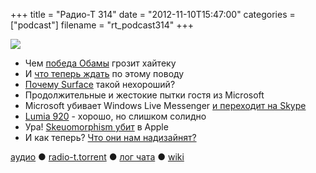 +++
title = "Радио-Т 314"
date = "2012-11-10T15:47:00"
categories = ["podcast"]
filename = "rt_podcast314"
+++

![](https://radio-t.com/images/radio-t/rt314.jpg)

* Чем [победа Обамы](http://techcrunch.com/2012/11/06/obama-wins-the-election-heres-his-technology-agenda/) грозит хайтеку
* И [что теперь ждать](http://www.nextgov.com/cio-briefing/2012/11/what-expect-technology-obamas-second-term/59412/) по этому поводу
* [Почему Surface](http://www.dailyherald.com/article/20121110/business/711109985/) такой нехороший?
* Продолжительные и жестокие пытки гостя из Microsoft
* Microsoft убивает Windows Live Messenger [и переходит на Skype](http://www.theverge.com/2012/11/5/3603014/windows-live-messenger-retirement-skype)
* [Lumia 920](http://gizmodo.com/5957795/lumia-920-review-just-too-damn-heavy) - хорошо, но слишком солидно
* Ура! [Skeuomorphism убит](http://gigaom.com/apple/skeumorphism-is-finally-dead-so-what-is-apples-next-design-move/) в Apple
* И как теперь? [Что они нам надизайнят?](http://counternotions.com/2012/11/05/sirjony/)

[аудио](http://cdn.radio-t.com/rt_podcast314.mp3) ● [radio-t.torrent](http://cdn.radio-t.com/torrents/rt_podcast314.mp3.torrent) ● [лог чата](http://chat.radio-t.com/logs/radio-t-314.html) ● [wiki](http://wiki.radio-t.com/%D0%92%D1%8B%D0%BF%D1%83%D1%81%D0%BA_314)<audio src="http://cdn.radio-t.com/rt_podcast314.mp3" preload="none"></audio>
